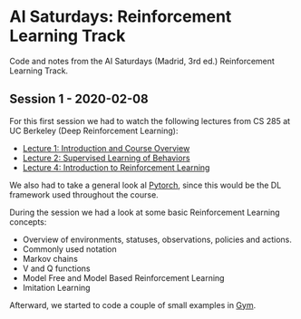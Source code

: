 # AI Saturdays: Reinforcement Learning Track
Code and notes from the AI Saturdays (Madrid, 3rd ed.) Reinforcement Learning Track.


## Session 1 - 2020-02-08
For this first session we had to watch the following lectures from CS 285 at UC Berkeley (Deep Reinforcement Learning):
 * [Lecture 1: Introduction and Course Overview](http://rail.eecs.berkeley.edu/deeprlcourse/static/slides/lec-1.pdf)
 * [Lecture 2: Supervised Learning of Behaviors](http://rail.eecs.berkeley.edu/deeprlcourse/static/slides/lec-2.pdf)
 * [Lecture 4: Introduction to Reinforcement Learning](http://rail.eecs.berkeley.edu/deeprlcourse/static/slides/lec-4.pdf)

We also had to take a general look al [Pytorch](https://pytorch.org/docs/stable/index.html), since this would be the DL framework used throughout the course.

During the session we had a look at some basic Reinforcement Learning concepts:
 * Overview of environments, statuses, observations, policies and actions.
 * Commonly used notation
 * Markov chains
 * V and Q functions
 * Model Free and Model Based Reinforcement Learning
 * Imitation Learning

Afterward, we started to code a couple of small examples in [Gym](https://gym.openai.com/).
